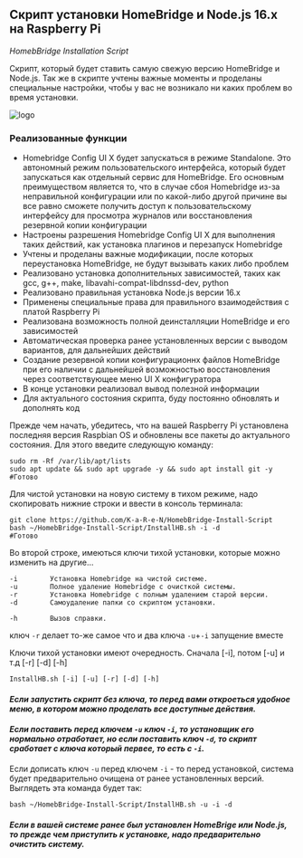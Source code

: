## Скрипт установки HomeBridge и Node.js 16.x на Raspberry Pi
_HomebBridge Installation Script_

Cкрипт, который будет ставить самую свежую версию HomeBridge и Node.js. Так же в скрипте учтены важные моменты и проделаны специальные настройки, чтобы у вас не возникало ни каких проблем во время установки.

![logo](https://sprut.ai/static/media/cache/00/05/83/40/2369/50963/1600x_image.png?1580879891)   

### Реализованные функции
* Homebridge Config UI X будет запускаться в режиме Standalone. Это автономный режим пользовательского интерфейса, который будет запускаться как отдельный сервис для HomeBridge. Его основным преимуществом является то, что в случае сбоя Homebridge из-за неправильной конфигурации или по какой-либо другой причине вы все равно сможете получить доступ к пользовательскому интерфейсу для просмотра журналов или восстановления резервной копии конфигурации
* Настроены разрешения Homebridge Config UI X для выполнения таких действий, как установка плагинов и перезапуск Homebridge
* Учтены и проделаны важные модификации, после которых переустановка HomeBridge, не будут вызывать каких либо  проблем
* Реализовано установка дополнительных зависимостей, таких как gcc, g++, make, libavahi-compat-libdnssd-dev, python
* Реализовано правильная установка Node.js версии 16.x
* Применены специальные права для правильного взаимодействия с платой Raspberry Pi
* Реализована возможность полной деинсталляции HomeBridge и его зависимостей
* Автоматическая проверка ранее установленных версии с выводом вариантов, для дальнейших действий
* Создание резервной копии конфигурационнх файлов HomeBridge при его наличии с дальнейшей возможностью восстановления через соответствующее меню UI X конфигуратора
* В конце установки реализовал вывод полезной информации
* Для актуального состояния скрипта, буду постоянно обновлять и дополнять код

Прежде чем начать, убедитесь, что на вашей Raspberry Pi установлена последняя версия Raspbian OS и обновлены все пакеты до актуального состояния. Для этого введите следующую команду:

```
sudo rm -Rf /var/lib/apt/lists
sudo apt update && sudo apt upgrade -y && sudo apt install git -y
#Готово
```

Для чистой установки на новую систему в тихом режиме, надо скопировать нижние строки и ввести в консоль терминала:
```
git clone https://github.com/K-a-R-e-N/HomebBridge-Install-Script
bash ~/HomebBridge-Install-Script/InstallHB.sh -i -d
#Готово
```
Во второй строке, имеються ключи тихой установки, которые можно изменить на другие...
```
-i        Установка Homebridge на чистой системе.
-u        Полное удаление Homebridge с очисткой системы.
-r        Установка Homebridge с полным удалением старой версии.
-d        Самоудаление папки со скриптом установки.

-h        Вызов справки.
```
ключ `-r` делает то-же самое что и два ключа `-u`+`-i` запущение вместе


Ключи тихой установки имеют очередность. Сначала [-i], потом [-u] и т.д [-r] [-d] [-h]
```
InstallHB.sh [-i] [-u] [-r] [-d] [-h]
```



#### _Если запустить скрипт без ключа, то перед вами откроеться удобное меню, в котором можно проделать все доступные действия._


#### _Если поставить перед ключем `-u` ключ `-i`, то установщик его нормально отработает, но если поставить ключ `-d`, то скрипт сработает с ключа который первее, то есть с `-i`._





Если дописать ключ `-u` перед ключем `-i` - то перед установкой, система будет предварительно очищена от ранее установленных версий.
Выглядеть эта команда будет так:
```
bash ~/HomebBridge-Install-Script/InstallHB.sh -u -i -d
```
#### _Если в  вашей системе ранее был установлен HomeBrige или Node.js, то прежде чем приступить к установке, надо предварительно очистить систему._


